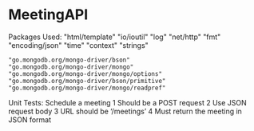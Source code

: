 # MeetingAPI
Packages Used:
	"html/template"
	"io/ioutil"
	"log"
	"net/http"
	"fmt"
	"encoding/json"
	"time"
	"context"
	"strings"

	"go.mongodb.org/mongo-driver/bson"
	"go.mongodb.org/mongo-driver/mongo"
	"go.mongodb.org/mongo-driver/mongo/options"
	"go.mongodb.org/mongo-driver/bson/primitive"
	"go.mongodb.org/mongo-driver/mongo/readpref"
  
  Unit Tests:
  Schedule a meeting
   1   Should be a POST request
   2   Use JSON request body
   3   URL should be ‘/meetings’
   4   Must return the meeting in JSON format
   
   
